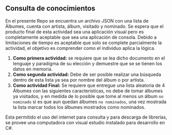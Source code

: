 ## Consulta de conocimientos

En el presente Repo se encuentra un archivo JSON con una lista de Álbumes, cuenta con artista, álbum, visitado y nominado. Se espera que el producto final de esta actividad sea una aplicación visual pero es completamente aceptable que sea una aplicación de consola. Debido a limitaciones de tiempo es aceptable que solo se complete parcialmente la actividad, el objetivo es comprender como el individuo aplica la lógica.

1. **Como primera actividad:** se requiere que se lea dicho documento en el lenguaje y paradigma de su elección y demuestre que se se tienen los datos en memoria.
2. **Como segunda actividad:** Debe de ser posible realizar una búsqueda dentro de esta lista ya sea por nombre del álbum o por artista.
3. **Como actividad Final:** Se requiere que entregue una lista aleatoria de 4 Álbumes con las siguientes características, no debe de tomar álbumes ya visitados, y en medida de lo posible que tome al menos un álbum `no nominado` si es que aun quedan álbumes `no nominados`, una vez mostrada la lista marcar todos los álbumes mostrados como nominados.

Esta permitido el uso del internet para consulta y para descarga de librerías, se provee una computadora con visual estudio instalado para desarrollo en C#.